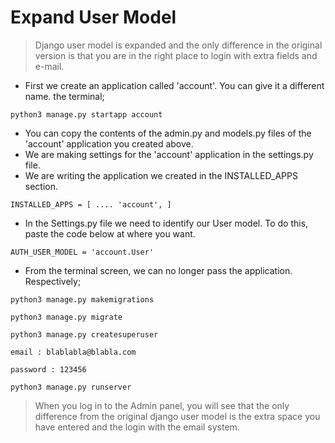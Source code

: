# Expand User Model

> Django user model is expanded and the only difference in the original 
> version is that you are in the right place to login with extra fields and e-mail.

* First we create an application called 'account'. You can give it a different name. the terminal;

`python3 manage.py startapp account`

* You can copy the contents of the admin.py and models.py files of the 'account' application you created above.
* We are making settings for the 'account' application in the settings.py file.
* We are writing the application we created in the INSTALLED_APPS section.

`INSTALLED_APPS = [
    ....
    'account',
]`
* In the Settings.py file we need to identify our User model. To do this, paste the code below at where you want.

`AUTH_USER_MODEL = 'account.User'`
* From the terminal screen, we can no longer pass the application. Respectively;

`python3 manage.py makemigrations`

`python3 manage.py migrate`

`python3 manage.py createsuperuser`

`email : blablabla@blabla.com`

`password : 123456`

`python3 manage.py runserver`

> When you log in to the Admin panel, you will see that the only 
> difference from the original django user model is the extra 
> space you have entered and the login with the email system.
